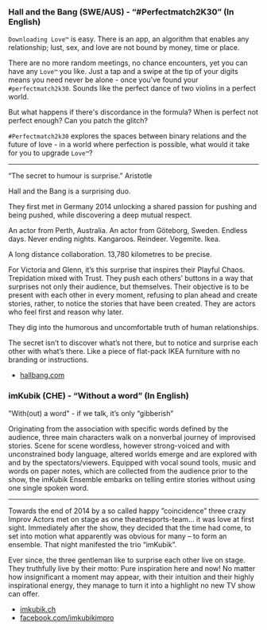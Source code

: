### Hall and the Bang (SWE/AUS) - “#Perfectmatch2K30” (In English)
 
`Downloading Love™` is easy. There is an app, an algorithm that enables
any relationship; lust, sex, and love are not bound by money, time or place.
 
There are no more random meetings, no chance encounters, yet you can have
any `Love™` you like. Just a tap and a swipe at the tip of your digits means
you need never be alone - once you've found your `#perfectmatch2k30`.
Sounds like the perfect dance of two violins in a perfect world.
 
But what happens if there's discordance in the formula? When is perfect not
perfect enough? Can you patch the glitch?
 
`#Perfectmatch2k30` explores the spaces between binary relations and the
future of love - in a world where perfection is possible, what would
it take for you to upgrade `Love™`?

---
  
“The secret to humour is surprise.” Aristotle

Hall and the Bang is a surprising duo.

They first met in Germany 2014 unlocking a shared passion for pushing and
being pushed, while discovering a deep mutual respect.

An actor from Perth, Australia. An actor from Göteborg, Sweden. Endless days.
Never ending nights. Kangaroos. Reindeer. Vegemite. Ikea.

A long distance collaboration. 13,780 kilometres to be precise.

For Victoria and Glenn, it’s this surprise that inspires their Playful Chaos.
Trepidation mixed with Trust. They push each others’ buttons in a way that
surprises not only their audience, but themselves. Their objective is to be
present with each other in every moment, refusing to plan ahead and create
stories, rather, to notice the stories that have been created. They are actors
who feel first and reason why later.

They dig into the humorous and uncomfortable truth of human relationships.

The secret isn’t to discover what’s not there, but to notice and surprise
each other with what’s there. Like a piece of flat-pack IKEA furniture
with no branding or instructions.

- [hallbang.com](http://www.hallbang.com)

### imKubik (CHE) - “Without a word” (In English)

"With(out) a word" - if we talk, it’s only “gibberish”

Originating from the association with specific words defined by
the audience, three main characters walk on a nonverbal journey of 
improvised stories. Scene for scene wordless, however strong-voiced
and with unconstrained body language, altered worlds emerge and are
explored with and by the spectators/viewers. Equipped with vocal sound
tools, music and words on paper notes, which are collected from the
audience prior to the show, the imKubik Ensemble embarks on telling
entire stories without using one single spoken word.

---

Towards the end of 2014 by a so called happy ”coincidence”
three crazy Improv Actors met on stage as one theatresports-team...
it was love at first sight. Immediately after the show, they decided
that the time had come, to set into motion what apparently was obvious
for many – to form an ensemble. That night manifested the trio “imKubik”.

Ever since, the three gentleman like to surprise each other live on stage.
They truthfully live by their motto: Pure inspiration here and now! No matter
how insignificant a moment may appear, with their intuition and their highly
inspirational energy, they manage to turn it into a highlight no new TV
show can offer.

- [imkubik.ch](http://www.imkubik.ch)
- [facebook.com/imkubikimpro](https://facebook.com/imkubikimpro)
